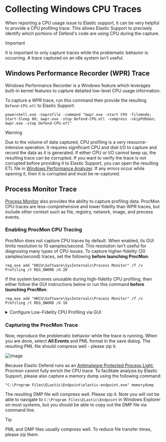 # Collecting Windows CPU Traces

When reporting a CPU usage issue to Elastic support, it can be very helpful to provide a CPU profiling trace.  This allows Elastic Support to precisely identify which portions of Defend's code are using CPU during the capture.

> [!IMPORTANT]  
> It is important to only capture traces while the problematic behavior is occurring.  A trace captured on an idle system isn't useful.

## Windows Performance Recorder (WPR) Trace

Windows Performance Recorder is a Windows feature which leverages built-in kernel features to capture detailed low-level CPU usage information.

To capture a WPR trace, run this command then provide the resulting `Defend-CPU.etl` to Elastic Support:
```
powershell.exe -noprofile -command "&wpr.exe -start CPU -filemode; Start-Sleep 60; &wpr.exe -stop Defend-CPU.etl -compress -skipPdbGen; &wpr.exe -stop Defend-CPU.etl"
```


> [!WARNING]
> Due to the volume of data captured, CPU profiling is a very resource-intensive operation.  It requires significant CPU and disk I/O to capture and record the data as it is generated.  If either CPU or I/O cannot keep up, the resulting trace can be corrupted.  If you want to verify the trace is not corrupted before providing it to Elastic Support, you can open the resulting ETL file in [Windows Performance Analyzer](https://learn.microsoft.com/en-us/windows-hardware/test/wpt/windows-performance-analyzer).  If any errors occur while opening it, then it is corrupted and must be re-captured.

## Process Monitor Trace 
[Process Monitor](https://learn.microsoft.com/en-us/sysinternals/downloads/procmon) also provides the ability to capture profiling data.  ProcMon CPU traces are less-comprehensive and lower fidelity than WPR traces, but include other context such as file, registry, network, image, and process events.

### Enabling ProcMon CPU Tracing

ProcMon does not capture CPU traces by default.  When enabled, its GUI limits resolution to 10 samples/second.  This resolution isn't useful for diagnosing many types of CPU issues.  To capture higher-fidelity (20 samples/second) traces, set the following **before launching ProcMon**:
```
reg.exe add "HKCU\Software\SysInternals\Process Monitor" /f /v Profiling /t REG_DWORD /d 20
```

If the system becomes unusable during high-fidelity CPU profiling, then either follow the GUI instructions below or run this command **before launching ProcMon**:

```
reg.exe add "HKCU\Software\SysInternals\Process Monitor" /f /v Profiling /t REG_DWORD /d 10
```

<details>
  
<summary>Configure Low-Fidelity CPU Profiling via GUI</summary>

To enable profiling 10 samples/sec data capture, Select **Options** -> **Profiling Events**

![image](https://github.com/user-attachments/assets/8d79cab5-a425-4fe8-8016-107b76bfa3c0)

Then check **Generate thread profiling events** and select **Every 100 milliseconds**

![image](https://github.com/user-attachments/assets/25113c84-2ebb-4f0b-8373-fb682489dbe6)

If a trace was already running, start a new one by selecting **Edit** -> **Clear Display**

![image](https://github.com/user-attachments/assets/2155763c-c447-4ea6-9791-b58ff1a46b58)

</details>

### Capturing the ProcMon Trace

Now, reproduce the problematic behavior while the trace is running.  When you are done, select **All Events** and PML format in the save dialog.  The resulting PML file should compress well - please zip it.

![image](https://github.com/user-attachments/assets/8ecbc63f-3f09-4175-aa1a-b61a33cfdbd9)

Because Elastic Defend runs as an [Antimalware Protected Process Light](https://learn.microsoft.com/en-us/windows/win32/services/protecting-anti-malware-services-), Procmon cannot fully enrich the CPU trace.  To facilitate analysis by Elastic Support, please also capture a memory dump using the following command:
```
"C:\Program Files\ELastic\Endpoint\elastic-endpoint.exe" memorydump
```

 The resulting DMP file will compress well.  Please zip it.  Note you will not be able to navigate to `C:\Program Files\ELastic\Endpoint` in Windows Explorer on most systems, but you should be able to copy out the DMP file via command line.

> [!TIP]  
> PML and DMP files usually compress well.  To reduce file transfer times, please zip them.
